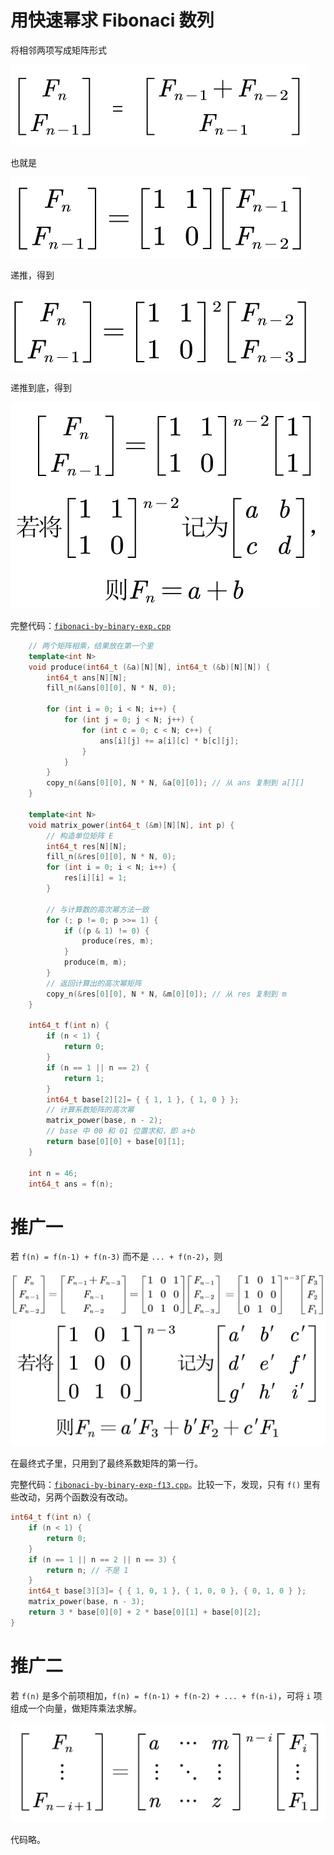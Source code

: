 # 用快速幂求 Fibonaci 数列

将相邻两项写成矩阵形式

![pic1](pics/binary-exp-fibonaci-1.png)

也就是

![pic1](pics/binary-exp-fibonaci-2.png)

递推，得到

![pic1](pics/binary-exp-fibonaci-3.png)

递推到底，得到

![pic1](pics/binary-exp-fibonaci-4.png)

完整代码：[`fibonaci-by-binary-exp.cpp`](code/fibonaci-by-binary-exp.cpp)

```cpp
    // 两个矩阵相乘，结果放在第一个里
    template<int N>
    void produce(int64_t (&a)[N][N], int64_t (&b)[N][N]) {
        int64_t ans[N][N];
        fill_n(&ans[0][0], N * N, 0);

        for (int i = 0; i < N; i++) {
            for (int j = 0; j < N; j++) {
                for (int c = 0; c < N; c++) {
                    ans[i][j] += a[i][c] * b[c][j];
                }
            }
        }
        copy_n(&ans[0][0], N * N, &a[0][0]); // 从 ans 复制到 a[][]
    }

    template<int N>
    void matrix_power(int64_t (&m)[N][N], int p) {
        // 构造单位矩阵 E
        int64_t res[N][N];
        fill_n(&res[0][0], N * N, 0);
        for (int i = 0; i < N; i++) {
            res[i][i] = 1;
        }

        // 与计算数的高次幂方法一致
        for (; p != 0; p >>= 1) {
            if ((p & 1) != 0) {
                produce(res, m);
            }
            produce(m, m);
        }
        // 返回计算出的高次幂矩阵
        copy_n(&res[0][0], N * N, &m[0][0]); // 从 res 复制到 m
    }

    int64_t f(int n) {
        if (n < 1) {
            return 0;
        }
        if (n == 1 || n == 2) {
            return 1;
        }
        int64_t base[2][2]= { { 1, 1 }, { 1, 0 } };
        // 计算系数矩阵的高次幂
        matrix_power(base, n - 2);
        // base 中 00 和 01 位置求和，即 a+b
        return base[0][0] + base[0][1];
    }

    int n = 46;
    int64_t ans = f(n);
```

# 推广一

若 `f(n) = f(n-1) + f(n-3)` 而不是 `... + f(n-2)`，则

![pic5](pics/binary-exp-fibonaci-5.png)
![pic6](pics/binary-exp-fibonaci-6.png)

在最终式子里，只用到了最终系数矩阵的第一行。

完整代码：[`fibonaci-by-binary-exp-f13.cpp`](code/fibonaci-by-binary-exp-f13.cpp)。比较一下，发现，只有 `f()` 里有些改动，另两个函数没有改动。

```cpp
int64_t f(int n) {
    if (n < 1) {
        return 0;
    }
    if (n == 1 || n == 2 || n == 3) {
        return n; // 不是 1
    }
    int64_t base[3][3]= { { 1, 0, 1 }, { 1, 0, 0 }, { 0, 1, 0 } };
    matrix_power(base, n - 3);
    return 3 * base[0][0] + 2 * base[0][1] + base[0][2];
}
```

# 推广二

若 `f(n)` 是多个前项相加，`f(n) = f(n-1) + f(n-2) + ... + f(n-i)`，可将 `i` 项组成一个向量，做矩阵乘法求解。

![pic7](pics/binary-exp-fibonaci-7.png)

代码略。
